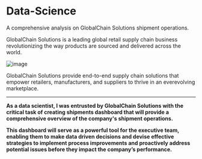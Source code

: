 # Data-Science
A comprehensive analysis on GlobalChain Solutions shipment operations.

GlobalChain Solutions is a leading global retail supply chain business
revolutionizing the way products are sourced and delivered across the
world. 

![image](https://global-scsl.com/wp-content/uploads/2020/01/global-600.png)

GlobalChain Solutions provide end-to-end supply chain solutions that
empower retailers, manufacturers, and suppliers to thrive in an everevolving marketplace.

<hr>

<b> As a data scientist, I was entrusted by GlobalChain Solutions with the critical task of creating shipments dashboard that will provide a comprehensive overview of the company's shipment operations.</b>

<b>This dashboard will serve as a powerful tool for the executive team, enabling them to make data driven decisions and devise effective strategies to implement process improvements and proactively address potential issues before they impact the company’s performance.</b>
